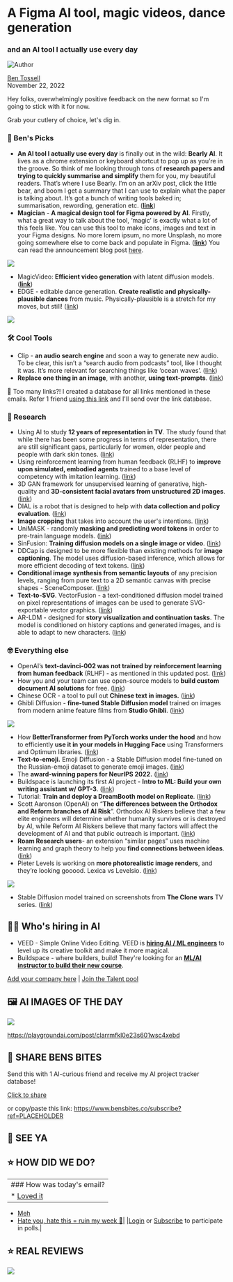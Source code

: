 # A Figma AI tool, magic videos, dance generation

### and an AI tool I actually use every day

![Author](https://media.beehiiv.com/cdn-cgi/image/fit=scale-down,format=auto,onerror=redirect,quality=80/uploads/user/profile_picture/fc858b4d-39e3-4be1-abf4-2b55504e21a2/thumb_uJ4UYake_400x400.jpg)

[Ben Tossell](https://www.twitter.com/bentossell)\
November 22, 2022

Hey folks, overwhelmingly positive feedback on the new format so I'm going to stick with it for now.

Grab your cutlery of choice, let's dig in.

### **🤌 Ben's Picks**

- **An AI tool I actually use every day** is finally out in the wild: **Bearly AI**. It lives as a chrome extension or keyboard shortcut to pop up as you’re in the groove. So think of me looking through tons of **research papers and trying to quickly summarise and simplify** them for you, my beautiful readers. That’s where I use Bearly. I’m on an arXiv post, click the little bear, and boom I get a summary that I can use to explain what the paper is talking about. It’s got a bunch of writing tools baked in; summarisation, rewording, generation etc. ([**link**](https://bearly.ai/))
- **Magician** - **A magical design tool for Figma powered by AI**. Firstly, what a great way to talk about the tool, ‘magic’ is exactly what a lot of this feels like. You can use this tool to make icons, images and text in your Figma designs. No more lorem ipsum, no more Unsplash, no more going somewhere else to come back and populate in Figma. ([**link**](https://magician.design/)) You can read the announcement blog post [here](https://blog.diagram.com/p/introducing-magician).

![](https://media.beehiiv.com/cdn-cgi/image/fit=scale-down,format=auto,onerror=redirect,quality=80/uploads/asset/file/e1196f41-111c-46cb-a402-cc75b9025b65/magic-icon.gif)

- MagicVideo: **Efficient video generation** with latent diffusion models. ([**link**](https://magicvideo.github.io/))
- EDGE - editable dance generation. **Create realistic and physically-plausible dances** from music. Physically-plausible is a stretch for my moves, but still! ([link](https://edge-dance.github.io/))

![](https://media.beehiiv.com/cdn-cgi/image/fit=scale-down,format=auto,onerror=redirect,quality=80/uploads/asset/file/5fe3a97a-de34-48d2-a72a-be87141afb36/ezgif.com-gif-maker__30_.gif)

### **🛠️ Cool Tools**

- Clip - **an audio search engine** and soon a way to generate new audio. To be clear, this isn’t a “search audio from podcasts” tool, like I thought it was. It’s more relevant for searching things like ‘ocean waves’. ([link](https://www.clip.audio/))
- **Replace one thing in an image**, with another, **using text-prompts**. ([link](https://huggingface.co/spaces/nielsr/text-based-inpainting))

👋 Too many links?! I created a database for all links mentioned in these emails. Refer 1 friend [using this link](https://www.bensbites.co/subscribe?ref=PLACEHOLDER) and I'll send over the link database.

### **🔬 Research**

- Using AI to study **12 years of representation in TV**. The study found that while there has been some progress in terms of representation, there are still significant gaps, particularly for women, older people and people with dark skin tones. ([link](https://blog.google/technology/ai/using-ai-to-study-12-years-of-representation-in-tv/))
- Using reinforcement learning from human feedback (RLHF) to **improve upon simulated, embodied agents** trained to a base level of competency with imitation learning. ([link](https://arxiv.org/abs/2211.11602))
- 3D GAN framework for unsupervised learning of generative, high-quality and **3D-consistent facial avatars from unstructured 2D images**. ([link](https://mrtornado24.github.io/Next3D/))
- DIAL is a robot that is designed to help with **data collection and policy evaluation**. ([link](https://instructionaugmentation.github.io/))
- **Image cropping** that takes into account the user's intentions. ([link](https://arxiv.org/abs/2211.11492))
- UniMASK - randomly **masking and predicting word tokens** in order to pre-train language models. ([link](https://arxiv.org/abs/2211.10869))
- SinFusion: **Training diffusion models on a single image or video**. ([link](https://yanivnik.github.io/sinfusion/))
- DDCap is designed to be more flexible than existing methods for **image captioning**. The model uses diffusion-based inference, which allows for more efficient decoding of text tokens. ([link](https://arxiv.org/abs/2211.11694))
- **Conditional image synthesis from semantic layouts** of any precision levels, ranging from pure text to a 2D semantic canvas with precise shapes - SceneComposer. ([link](https://zengyu.me/scenec/))
- **Text-to-SVG**. VectorFusion - a text-conditioned diffusion model trained on pixel representations of images can be used to generate SVG-exportable vector graphics. ([link](https://ajayj.com/vectorfusion))
- AR-LDM - designed for **story visualization and continuation tasks**. The model is conditioned on history captions and generated images, and is able to adapt to new characters. ([link](https://arxiv.org/abs/2211.10950))

### **🤓 Everything else**

- OpenAI’s **text-davinci-002 was not trained by** **reinforcement learning from human feedback** (RLHF) - as mentioned in this updated post. ([link](https://www.lesswrong.com/posts/t9svvNPNmFf5Qa3TA/mysteries-of-mode-collapse))
- How you and your team can use open-source models to **build custom document AI solutions** for free. ([link](https://huggingface.co/blog/document-ai))
- Chinese OCR - a tool to pull out **Chinese text in images.** ([link](https://huggingface.co/spaces/OFA-Sys/OFA-OCR))
- Ghibli Diffusion - **fine-tuned Stable Diffusion model** trained on images from modern anime feature films from **Studio Ghibli**. ([link](https://huggingface.co/nitrosocke/Ghibli-Diffusion))

![](https://media.beehiiv.com/cdn-cgi/image/fit=scale-down,format=auto,onerror=redirect,quality=80/uploads/asset/file/57b98e2e-7acb-4d3e-b21e-8dd0b059c094/ghibli-diffusion-samples-03s.jpg)

- How **BetterTransformer from PyTorch works under the hood** and how to efficiently **use it in your models in Hugging Face** using Transformers and Optimum libraries. ([link](https://medium.com/pytorch/bettertransformer-out-of-the-box-performance-for-huggingface-transformers-3fbe27d50ab2))
- **Text-to-emoji.** Emoji Diffusion - a Stable Diffusion model fine-tuned on the Russian-emoji dataset to generate emoji images. ([link](https://huggingface.co/valhalla/emoji-diffusion?text=a+snail+shaped+harp+emoji))
- The **award-winning papers for NeurIPS 2022.** ([link](https://blog.neurips.cc/2022/11/21/announcing-the-neurips-2022-awards/))
- Buildspace is launching its first AI project - **Intro to ML: Build your own writing assistant w/ GPT-3**. ([link](https://buildspace.so/builds/ai-writer))
- Tutorial: **Train and deploy a DreamBooth model on Replicate**. ([link](https://replicate.com/blog/dreambooth-api))
- Scott Aaronson (OpenAI) on “**The differences between the Orthodox and Reform branches of AI Risk**”. Orthodox AI Riskers believe that a few elite engineers will determine whether humanity survives or is destroyed by AI, while Reform AI Riskers believe that many factors will affect the development of AI and that public outreach is important. ([link](https://scottaaronson.blog/?p=6821))
- **Roam Research users**- an extension “similar pages” uses machine learning and graph theory to help you **find connections between ideas**. ([link](https://github.com/Roam-Research/roam-depot/pull/321))
- Pieter Levels is working on **more photorealistic image renders**, and they’re looking gooood. Lexica vs Levelsio. ([link](https://twitter.com/levelsio/status/1594842396856320002))

![](https://media.beehiiv.com/cdn-cgi/image/fit=scale-down,format=auto,onerror=redirect,quality=80/uploads/asset/file/85c71af1-0c82-4570-8b8f-4040a27bbc9a/Group_9.png)

- Stable Diffusion model trained on screenshots from **The Clone wars** TV series. ([link](https://huggingface.co/TryStar/CloneDiffusion))

## **🧑‍💻 Who's hiring in AI**

- VEED - Simple Online Video Editing. VEED is **[hiring AI / ML engineers](https://veed.teamtailor.com/jobs/2145526-senior-software-engineer-ai-team)** to level up its creative toolkit and make it more magical.
- Buildspace - where builders, build! They're looking for an **[ML/AI instructor to build their new course](https://buildspace.so/join)**.

[Add your company here](https://bensbites.pallet.com/hire) | [Join the Talent pool](https://bensbites.pallet.com/talent/welcome?referral=true\&step=welcome\&pallet=)

## **🖼 AI IMAGES OF THE DAY**

![](https://media.beehiiv.com/cdn-cgi/image/fit=scale-down,format=auto,onerror=redirect,quality=80/uploads/asset/file/5c67a8e1-0ca3-4b43-a93d-cefae3238e5d/3ed25c8d15f04d379948063fa27828e9.jpeg)

<https://playgroundai.com/post/clarrmfkl0e23s601wsc4xebd>

## **🤗 SHARE BENS BITES**

Send this with 1 AI-curious friend and receive my AI project tracker database!

[Click to share](https://www.bensbites.co/subscribe?ref=PLACEHOLDER)

or copy/paste this link: https://www.bensbites.co/subscribe?ref=PLACEHOLDER

## **👋 SEE YA**

## **⭐️ HOW DID WE DO?**

||
|:---|
|### How was today's email?|
|\* [Loved it](https://www.bensbites.co/login)

- [Meh](https://www.bensbites.co/login)
- [Hate you, hate this = ruin my week 🥹](https://www.bensbites.co/login)|
  |[Login](https://www.bensbites.co/login) or [Subscribe](https://www.bensbites.co/subscribe) to participate in polls.|

## **⭐️ REAL** REVIEWS

![](https://media.beehiiv.com/cdn-cgi/image/fit=scale-down,format=auto,onerror=redirect,quality=80/uploads/asset/file/fedbeeff-a2f3-4ff2-bd78-903435701f37/Screenshot_2022-10-26_at_14.02.06.png)
